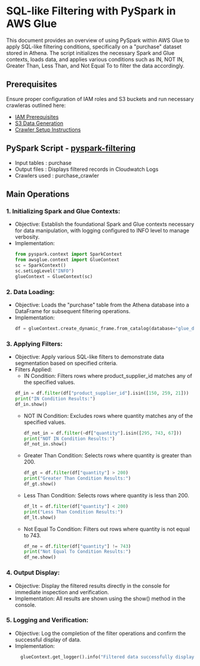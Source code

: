 # SQL-like Filtering with PySpark in AWS Glue
This document provides an overview of using PySpark within AWS Glue to apply SQL-like filtering conditions, specifically on a "purchase" dataset stored in Athena. The script initializes the necessary Spark and Glue contexts, loads data, and applies various conditions such as IN, NOT IN, Greater Than, Less Than, and Not Equal To to filter the data accordingly.

## Prerequisites

Ensure proper configuration of IAM roles and S3 buckets and run necessary crawleras outlined here:
* [IAM Prerequisites](IAM-prerequisites.md)
* [S3 Data Generation](s3-data-generation.md)
* [Crawler Setup Instructions](set-up-instructions.md)
  
##  PySpark Script - [pyspark-filtering](../glue-code/ti-pyspark-condition.py)
- Input tables          : purchase
- Output files          : Displays filtered records in Cloudwatch Logs
- Crawlers used         : purchase_crawler

## Main Operations

### 1. Initializing Spark and Glue Contexts:
* Objective: Establish the foundational Spark and Glue contexts necessary for data manipulation, with logging configured to INFO level to manage verbosity.
* Implementation:
  ```python
  from pyspark.context import SparkContext
  from awsglue.context import GlueContext
  sc = SparkContext()
  sc.setLogLevel("INFO")
  glueContext = GlueContext(sc)
  ```

### 2. Data Loading:
* Objective: Loads the "purchase" table from the Athena database into a DataFrame for subsequent filtering operations.
* Implementation:
  ```python
  df = glueContext.create_dynamic_frame.from_catalog(database="glue_db", table_name="purchase").toDF()
  ```
### 3. Applying Filters:
* Objective: Apply various SQL-like filters to demonstrate data segmentation based on specified criteria.
* Filters Applied:
  -  IN Condition: Filters rows where product_supplier_id matches any of the specified values.
    ```python
    df_in = df.filter(df["product_supplier_id"].isin([150, 259, 21]))
    print("IN Condition Results:")
    df_in.show()
    ```
  - NOT IN Condition: Excludes rows where quantity matches any of the specified values.
    ```python
    df_not_in = df.filter(~df["quantity"].isin([295, 743, 67]))
    print("NOT IN Condition Results:")
    df_not_in.show()

    ```
  - Greater Than Condition: Selects rows where quantity is greater than 200.
    ```python
    df_gt = df.filter(df["quantity"] > 200)
    print("Greater Than Condition Results:")
    df_gt.show()
    ```
  - Less Than Condition: Selects rows where quantity is less than 200.
    ```python
    df_lt = df.filter(df["quantity"] < 200)
    print("Less Than Condition Results:")
    df_lt.show()
    ```
  - Not Equal To Condition: Filters out rows where quantity is not equal to 743.
    ```python
    df_ne = df.filter(df["quantity"] != 743)
    print("Not Equal To Condition Results:")
    df_ne.show()
    ```    
    
### 4. Output Display:
* Objective: Display the filtered results directly in the console for immediate inspection and verification.
* Implementation: All results are shown using the show() method in the console.


### 5. Logging and Verification:
* Objective: Log the completion of the filter operations and confirm the successful display of data.
* Implementation:
  ```python
    glueContext.get_logger().info("Filtered data successfully displayed in the console for all conditions.")
  ```  
